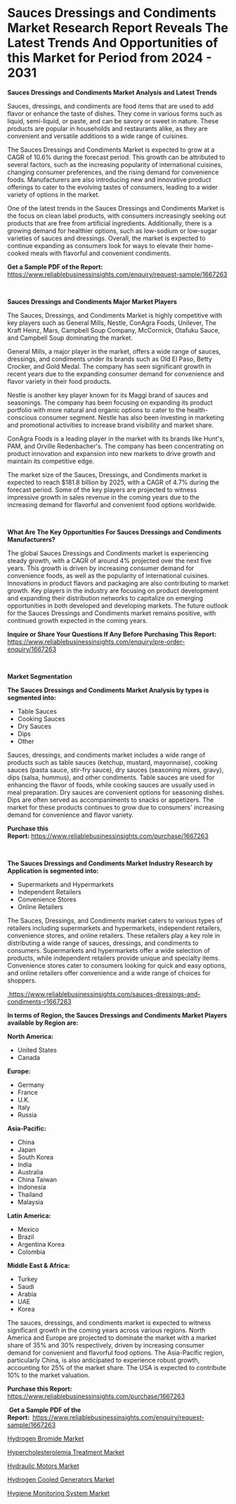 <p><h1>Sauces Dressings and Condiments Market Research Report Reveals The Latest Trends And Opportunities of this Market for Period from 2024 - 2031</h1></p><p><strong>Sauces Dressings and Condiments Market Analysis and Latest Trends</strong></p>
<p><p>Sauces, dressings, and condiments are food items that are used to add flavor or enhance the taste of dishes. They come in various forms such as liquid, semi-liquid, or paste, and can be savory or sweet in nature. These products are popular in households and restaurants alike, as they are convenient and versatile additions to a wide range of cuisines.</p><p>The Sauces Dressings and Condiments Market is expected to grow at a CAGR of 10.6% during the forecast period. This growth can be attributed to several factors, such as the increasing popularity of international cuisines, changing consumer preferences, and the rising demand for convenience foods. Manufacturers are also introducing new and innovative product offerings to cater to the evolving tastes of consumers, leading to a wider variety of options in the market.</p><p>One of the latest trends in the Sauces Dressings and Condiments Market is the focus on clean label products, with consumers increasingly seeking out products that are free from artificial ingredients. Additionally, there is a growing demand for healthier options, such as low-sodium or low-sugar varieties of sauces and dressings. Overall, the market is expected to continue expanding as consumers look for ways to elevate their home-cooked meals with flavorful and convenient condiments.</p></p>
<p><strong>Get a Sample PDF of the Report:&nbsp;</strong> <a href="https://www.reliablebusinessinsights.com/enquiry/request-sample/1667263">https://www.reliablebusinessinsights.com/enquiry/request-sample/1667263</a></p>
<p>&nbsp;</p>
<p><strong>Sauces Dressings and Condiments Major Market Players</strong></p>
<p><p>The Sauces, Dressings, and Condiments Market is highly competitive with key players such as General Mills, Nestle, ConAgra Foods, Unilever, The Kraft Heinz, Mars, Campbell Soup Company, McCormick, Otafuku Sauce, and Campbell Soup dominating the market.</p><p>General Mills, a major player in the market, offers a wide range of sauces, dressings, and condiments under its brands such as Old El Paso, Betty Crocker, and Gold Medal. The company has seen significant growth in recent years due to the expanding consumer demand for convenience and flavor variety in their food products.</p><p>Nestle is another key player known for its Maggi brand of sauces and seasonings. The company has been focusing on expanding its product portfolio with more natural and organic options to cater to the health-conscious consumer segment. Nestle has also been investing in marketing and promotional activities to increase brand visibility and market share.</p><p>ConAgra Foods is a leading player in the market with its brands like Hunt's, PAM, and Orville Redenbacher's. The company has been concentrating on product innovation and expansion into new markets to drive growth and maintain its competitive edge.</p><p>The market size of the Sauces, Dressings, and Condiments market is expected to reach $181.8 billion by 2025, with a CAGR of 4.7% during the forecast period. Some of the key players are projected to witness impressive growth in sales revenue in the coming years due to the increasing demand for flavorful and convenient food options worldwide.</p></p>
<p>&nbsp;</p>
<p><strong>What Are The Key Opportunities For Sauces Dressings and Condiments Manufacturers?</strong></p>
<p><p>The global Sauces Dressings and Condiments market is experiencing steady growth, with a CAGR of around 4% projected over the next five years. This growth is driven by increasing consumer demand for convenience foods, as well as the popularity of international cuisines. Innovations in product flavors and packaging are also contributing to market growth. Key players in the industry are focusing on product development and expanding their distribution networks to capitalize on emerging opportunities in both developed and developing markets. The future outlook for the Sauces Dressings and Condiments market remains positive, with continued growth expected in the coming years.</p></p>
<p><strong>Inquire or Share Your Questions If Any Before Purchasing This Report:</strong> <a href="https://www.reliablebusinessinsights.com/enquiry/pre-order-enquiry/1667263">https://www.reliablebusinessinsights.com/enquiry/pre-order-enquiry/1667263</a></p>
<p>&nbsp;</p>
<p><strong>Market Segmentation</strong></p>
<p><strong>The Sauces Dressings and Condiments Market Analysis by types is segmented into:</strong></p>
<p><ul><li>Table Sauces</li><li>Cooking Sauces</li><li>Dry Sauces</li><li>Dips</li><li>Other</li></ul></p>
<p><p>Sauces, dressings, and condiments market includes a wide range of products such as table sauces (ketchup, mustard, mayonnaise), cooking sauces (pasta sauce, stir-fry sauce), dry sauces (seasoning mixes, gravy), dips (salsa, hummus), and other condiments. Table sauces are used for enhancing the flavor of foods, while cooking sauces are usually used in meal preparation. Dry sauces are convenient options for seasoning dishes. Dips are often served as accompaniments to snacks or appetizers. The market for these products continues to grow due to consumers' increasing demand for convenience and flavor variety.</p></p>
<p><strong>Purchase this Report:&nbsp;</strong><a href="https://www.reliablebusinessinsights.com/purchase/1667263">https://www.reliablebusinessinsights.com/purchase/1667263</a></p>
<p>&nbsp;</p>
<p><strong>The Sauces Dressings and Condiments Market Industry Research by Application is segmented into:</strong></p>
<p><ul><li>Supermarkets and Hypermarkets</li><li>Independent Retailers</li><li>Convenience Stores</li><li>Online Retailers</li></ul></p>
<p><p>The Sauces, Dressings, and Condiments market caters to various types of retailers including supermarkets and hypermarkets, independent retailers, convenience stores, and online retailers. These retailers play a key role in distributing a wide range of sauces, dressings, and condiments to consumers. Supermarkets and hypermarkets offer a wide selection of products, while independent retailers provide unique and specialty items. Convenience stores cater to consumers looking for quick and easy options, and online retailers offer convenience and a wide range of choices for shoppers.</p></p>
<p><a href="https://www.reliablebusinessinsights.com/sauces-dressings-and-condiments-r1667263">&nbsp;https://www.reliablebusinessinsights.com/sauces-dressings-and-condiments-r1667263</a></p>
<p><strong>In terms of Region, the Sauces Dressings and Condiments Market Players available by Region are:</strong></p>
<p>
    <p> <strong> North America: </strong>
        <ul>
            <li>United States</li>
            <li>Canada</li>
        </ul>
        </p> 
    <p> <strong> Europe: </strong>
        <ul>
            <li>Germany</li>
            <li>France</li>
            <li>U.K.</li>
            <li>Italy</li>
            <li>Russia</li>
        </ul>
        </p> 
    <p> <strong> Asia-Pacific: </strong>
        <ul>
            <li>China</li>
            <li>Japan</li>
            <li>South Korea</li>
            <li>India</li>
            <li>Australia</li>
            <li>China Taiwan</li>
            <li>Indonesia</li>
            <li>Thailand</li>
            <li>Malaysia</li>
        </ul>
        </p> 
    <p> <strong> Latin America: </strong>
        <ul>
            <li>Mexico</li>
            <li>Brazil</li>
            <li>Argentina Korea</li>
            <li>Colombia</li>
        </ul>
        </p> 
    <p> <strong> Middle East & Africa: </strong>
        <ul>
            <li>Turkey</li>
            <li>Saudi</li>
            <li>Arabia</li>
            <li>UAE</li>
            <li>Korea</li>
        </ul>
    </p>
    </p>
<p><p>The sauces, dressings, and condiments market is expected to witness significant growth in the coming years across various regions. North America and Europe are projected to dominate the market with a market share of 35% and 30% respectively, driven by increasing consumer demand for convenient and flavorful food options. The Asia-Pacific region, particularly China, is also anticipated to experience robust growth, accounting for 25% of the market share. The USA is expected to contribute 10% to the market valuation.</p></p>
<p><strong>Purchase this Report: </strong><a href="https://www.reliablebusinessinsights.com/purchase/1667263">https://www.reliablebusinessinsights.com/purchase/1667263</a></p>
<p>&nbsp;<strong>Get a Sample PDF of the Report:&nbsp;&nbsp;</strong><a href="https://www.reliablebusinessinsights.com/enquiry/request-sample/1667263">https://www.reliablebusinessinsights.com/enquiry/request-sample/1667263</a></p>
<p><strong></strong></p>
<p><p><a href="https://github.com/sydneyHaley871/Market-Research-Report-List-1/blob/main/hydrogen-bromide-market.md">Hydrogen Bromide Market</a></p><p><a href="https://github.com/lylyparadise/Market-Research-Report-List-4/blob/main/hypercholesterolemia-treatment-market.md">Hypercholesterolemia Treatment Market</a></p><p><a href="https://github.com/seamusocallaghan/Market-Research-Report-List-1/blob/main/hydraulic-motors-market.md">Hydraulic Motors Market</a></p><p><a href="https://github.com/widyafarer/Market-Research-Report-List-1/blob/main/hydrogen-cooled-generators-market.md">Hydrogen Cooled Generators Market</a></p><p><a href="https://github.com/GroverBarry/Market-Research-Report-List-6/blob/main/hygiene-monitoring-system-market.md">Hygiene Monitoring System Market</a></p></p>